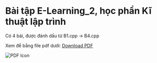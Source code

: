 # Bài tập E-Learning_2, học phần Kĩ thuật lập trình
Có 4 bài, được đánh dấu từ B1.cpp -> B4.cpp

Xem đề bằng file pdf dưới:
[Download PDF](https://github.com/zombieTDV/KTLT-E-Learning-2/blob/main/KTLT-E-learning-02.pdf)

![PDF Icon](https://github.com/zombieTDV/KTLT-E-learning-2/raw/main/image.png)
